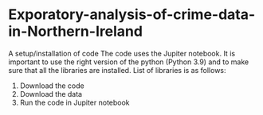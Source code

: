 # Exporatory-analysis-of-crime-data-in-Northern-Ireland
 A setup/installation of code
The code uses the Jupiter notebook. It is important to use the right version of the python (Python 3.9) and to make sure that all the libraries are installed. List of libraries is as follows: 
1)	Download the code
2)	Download the data
3)	Run the code in Jupiter notebook



